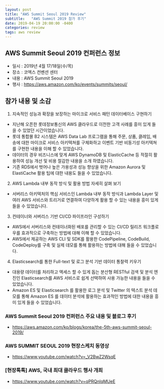 ```yaml
---
layout: post
title: "AWS Summit Seoul 2019 Review"
subtitle:   "AWS Summit 2019 참가 후기"
date: 2019-04-19 20:00:00 -0400
categories: review
tags: aws review
---
```


## AWS Summit Seoul 2019 컨퍼런스 정보
- 일시 : 2019년 4월 17/18일(수/목) 
- 장소 : 코엑스 컨벤션 센터
- 내용 : AWS Summit Seoul 2019 
- 행사 : https://aws.amazon.com/ko/events/summits/seoul/


## 참가 내용 및 소감
1. 지속적인 성능과 확장을 보장하는 마이크로 서비스 패턴 데이터베이스 구현하기
- 지난해 오픈한 롯데정보통신의 AWS 클라우드로 이전한 고객 사례를 흥미 있게 들을 수 있었던 시간이었습니다.
- 롯데 통합몰 B2 시스템은 AWS Data Lab  프로그램을 통해 주문, 상품, 클레임, 배송에 대한 마이크로 서비스 아키텍쳐를 구체화하고 이벤트 기반 비동기성 아키텍쳐를 구현한 내용을 이해 할 수 있었습니다.
- 데이터의 경우 비즈니스에 맞게 AWS DynamoDB 및 ElasticCache 등 적절히 활용하여 성능 개선 및 비용 절감한 내용을 소개 하였습니다. 
- 기존 RDS에서 벗어나 높은 가용성과 성능 향상을 위한 Amazon Aurora 및 ElastiCache 활용 팁에 대한 내용도 들을 수 있었습니다.

2. AWS Lambda 내부 동작 방식 및 활용 방법 자세히 살펴 보기
- 서버리스 아키텍처의 핵심 서비스인 Lambda 내부 동작 방식과 Lambda Layer 및 여러 AWS 서비스와 트리거로 연결하여 다양하게 활용 할 수 있는 내용을 흥미 있게 들을 수 있었습니다.

3. 컨테이너와 서버리스 기반 CI/CD 파이프라인 구성하기
- AWS에서 서버리스와 컨테이너화된 배포를 관리할 수 있는 CI/CD 릴리즈 워크플로우를 효과적으로 구축하는 방법에 대해 이해 할 수 있었습니다.
- AWS에서 제공하는 AWS CLI 및 SDK를 활용한 CodePipeline, CodeBuild, CodeDeploy를 구축 및 실제 데모를 통해 활용하는 방법에 대해 들을 수 있었습니다.

4. Elasticsearch를 통한 Full-text 및 로그 분석 기반 데이터 통찰력 키우기
- 대용량 데이터를 처리하고 액세스 할 수 있게 돕는 분산형 RESTful 검색 및 분석 엔진인 Elasticsearch를 AWS 서비스로 쉽게 선택하여 사용 가능한 내용을 들을 수 있었습니다. 
- Amazon ES 및 Elasticsearch 를 활용한 로그 분석 및 Twitter 의 텍스트 분석 데모를 통해 Amazon ES 를 데이터 분석에 활용하는 효과적인 방법에 대한 내용을 흥미 있게 들을 수 있었습니다.

### AWS Summit Seoul 2019 컨퍼런스 주요 내용 및 블로그 후기
- https://aws.amazon.com/ko/blogs/korea/the-5th-aws-summit-seoul-2019/
### AWS SUMMIT SEOUL 2019 현장스케치 동영상
- https://www.youtube.com/watch?v=_V2BwZ2WsqE
### [현장톡톡] AWS, 국내 최대 클라우드 행사 개최
- https://www.youtube.com/watch?v=qPRQnlqMUeE


